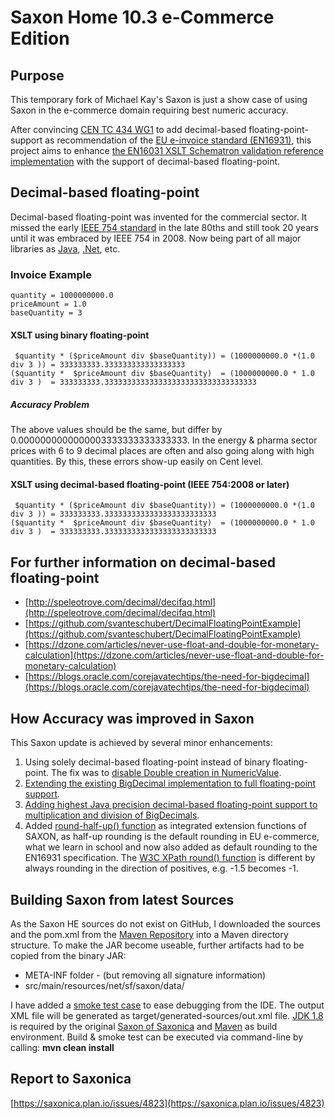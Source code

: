 # Saxon Home 10.3 e-Commerce Edition 

## Purpose
This temporary fork of Michael Kay's Saxon is just a show case of using Saxon in the e-commerce domain requiring best numeric accuracy.

After convincing [CEN TC 434 WG1](https://standards.cen.eu/dyn/www/f?p=204:22:0::::FSP_ORG_ID,FSP_LANG_ID:1971326,25&cs=1F9CEADFE13744B476C348D55B8E70B74) to add decimal-based floating-point-support as recommendation of the [EU e-invoice standard (EN16931)](https://ec.europa.eu/cefdigital/wiki/display/CEFDIGITAL/Compliance+with+eInvoicing+standard), this project aims to enhance [the EN16031 XSLT Schematron validation reference implementation](https://github.com/ConnectingEurope/eInvoicing-EN16931) with the support of decimal-based floating-point.

## Decimal-based floating-point

Decimal-based floating-point was invented for the commercial sector.
It missed the early [IEEE 754 standard](https://ieeexplore.ieee.org/document/8766229) in the late 80ths and still took 20 years until it was embraced by IEEE 754 in 2008.
Now being part of all major libraries as [Java](https://docs.oracle.com/en/java/javase/11/docs/api/java.base/java/math/BigDecimal.html), [.Net](https://docs.microsoft.com/en-us/dotnet/api/system.decimal?view=net-5.0), etc.

### Invoice Example

~~~
quantity = 1000000000.0 
priceAmount = 1.0 
baseQuantity = 3
~~~

#### XSLT using binary floating-point

~~~
 $quantity * ($priceAmount div $baseQuantity)) = (1000000000.0 *(1.0 div 3 )) = 333333333.333333333333333333                                                                                                                                                          
($quantity *  $priceAmount div $baseQuantity)  = (1000000000.0 * 1.0 div 3 )  = 333333333.3333333333333333333333333333333333
~~~

##### Accuracy Problem

The above values should be the same, but differ by 0.0000000000000003333333333333333.
In the energy & pharma sector prices with 6 to 9 decimal places are often and also going along with high quantities. 
By this, these errors show-up easily on Cent level.

#### XSLT using decimal-based floating-point (IEEE 754:2008 or later)
~~~
 $quantity * ($priceAmount div $baseQuantity)) = (1000000000.0 *(1.0 div 3 )) = 333333333.3333333333333333333333333 
($quantity *  $priceAmount div $baseQuantity)  = (1000000000.0 * 1.0 div 3 )  = 333333333.3333333333333333333333333 
~~~

## For further information on decimal-based floating-point

* [http://speleotrove.com/decimal/decifaq.html](http://speleotrove.com/decimal/decifaq.html)
* [https://github.com/svanteschubert/DecimalFloatingPointExample](https://github.com/svanteschubert/DecimalFloatingPointExample)
* [https://dzone.com/articles/never-use-float-and-double-for-monetary-calculation](https://dzone.com/articles/never-use-float-and-double-for-monetary-calculation)
* [https://blogs.oracle.com/corejavatechtips/the-need-for-bigdecimal](https://blogs.oracle.com/corejavatechtips/the-need-for-bigdecimal)

## How Accuracy was improved in Saxon

This Saxon update is achieved by several minor enhancements:

1. Using solely decimal-based floating-point instead of binary floating-point.
   The fix was to [disable Double creation in NumericValue](https://github.com/svanteschubert/Saxon-HE/commit/fe8ca45c54622b467eb58fbaeae0d3edbe4461c7).
2. [Extending the existing BigDecimal implementation to full floating-point support](https://github.com/svanteschubert/Saxon-HE/commit/70d0a1197e298eb17dacf343553a2873352f2db2).
3. [Adding highest Java precision decimal-based floating-point support to multiplication and division of BigDecimals](https://github.com/svanteschubert/Saxon-HE/commit/68c538a364e8bfd8aa5598077521ad87fb297e88).
4. Added [round-half-up() function](https://docs.oracle.com/javase/8/docs/api/java/math/RoundingMode.html) as integrated extension functions of SAXON, as half-up rounding is the default rounding in EU e-commerce, what we learn in school and now also added as default rounding to the EN16931 specification. The  [W3C XPath round() function](https://www.w3.org/TR/xpath-functions-31/#func-round) is different by always rounding in the direction of positives, e.g. -1.5 becomes -1.

## Building Saxon from latest Sources

As the Saxon HE sources do not exist on GitHub, I downloaded the sources and the pom.xml from the [Maven Repository](https://mvnrepository.com/artifact/net.sf.saxon/Saxon-HE) into a Maven directory structure.
To make the JAR become useable, further artifacts had to be copied from the binary JAR:

* META-INF folder - (but removing all signature information)
* src/main/resources/net/sf/saxon/data/

I have added a [smoke test case](https://github.com/svanteschubert/Saxon-HE/blob/main/src/test/java/net/sf/saxon/DecimalBasedFloatingPointTest.java) to ease debugging from the IDE. The output XML file will be generated as target/generated-sources/out.xml file.
[JDK 1.8](https://openjdk.java.net/install/) is required by the original [Saxon of Saxonica](http://saxon.sourceforge.net/) and [Maven](https://maven.apache.org/download.cgi?Preferred=ftp://ftp.osuosl.org/pub/apache/) as build environment.
Build & smoke test can be executed via command-line by calling: **mvn clean install**

## Report to Saxonica

[https://saxonica.plan.io/issues/4823](https://saxonica.plan.io/issues/4823)
